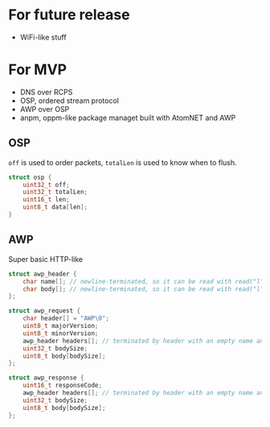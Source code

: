 # For future release

- WiFi-like stuff

# For MVP

- DNS over RCPS
- OSP, ordered stream protocol
- AWP over OSP
- anpm, oppm-like package managet built with AtomNET and AWP

## OSP

`off` is used to order packets, `totalLen` is used to know when to flush.

```c
struct osp {
    uint32_t off;
    uint32_t totalLen;
    uint16_t len;
    uint8_t data[len];
}
```

## AWP

Super basic HTTP-like

```c
struct awp_header {
    char name[]; // newline-terminated, so it can be read with read("l")
    char body[]; // newline-terminated, so it can be read with read("l")
};

struct awp_request {
    char header[] = "AWP\0";
    uint8_t majorVersion;
    uint8_t minorVersion;
    awp_header headers[]; // terminated by header with an empty name and body
    uint32_t bodySize;
    uint8_t body[bodySize];
};

struct awp_response {
    uint16_t responseCode;
    awp_header headers[]; // terminated by header with an empty name and body
    uint32_t bodySize;
    uint8_t body[bodySize];
};
```
